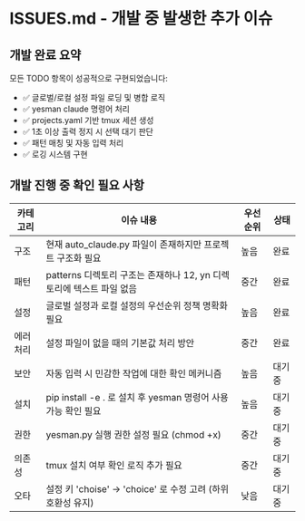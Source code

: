 # ISSUES.md - 개발 중 발생한 추가 이슈

## 개발 완료 요약

모든 TODO 항목이 성공적으로 구현되었습니다:
- ✅ 글로벌/로컬 설정 파일 로딩 및 병합 로직
- ✅ yesman claude 명령어 처리 
- ✅ projects.yaml 기반 tmux 세션 생성
- ✅ 1초 이상 출력 정지 시 선택 대기 판단
- ✅ 패턴 매칭 및 자동 입력 처리
- ✅ 로깅 시스템 구현

## 개발 진행 중 확인 필요 사항

| 카테고리 | 이슈 내용 | 우선순위 | 상태 |
|----------|-----------|----------|------|
| 구조 | 현재 auto_claude.py 파일이 존재하지만 프로젝트 구조화 필요 | 높음 | 완료 |
| 패턴 | patterns 디렉토리 구조는 존재하나 12, yn 디렉토리에 텍스트 파일 없음 | 중간 | 완료 |
| 설정 | 글로벌 설정과 로컬 설정의 우선순위 정책 명확화 필요 | 높음 | 완료 |
| 에러처리 | 설정 파일이 없을 때의 기본값 처리 방안 | 중간 | 완료 |
| 보안 | 자동 입력 시 민감한 작업에 대한 확인 메커니즘 | 높음 | 대기중 |
| 설치 | pip install -e . 로 설치 후 yesman 명령어 사용 가능 확인 필요 | 높음 | 대기중 |
| 권한 | yesman.py 실행 권한 설정 필요 (chmod +x) | 중간 | 대기중 |
| 의존성 | tmux 설치 여부 확인 로직 추가 필요 | 중간 | 대기중 |
| 오타 | 설정 키 'choise' → 'choice' 로 수정 고려 (하위 호환성 유지) | 낮음 | 대기중 |